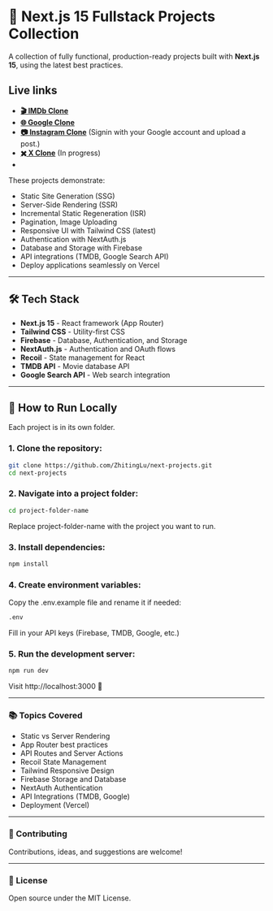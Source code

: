 # 🚀 Next.js 15 Fullstack Projects Collection

A collection of fully functional, production-ready projects built with **Next.js 15**, using the latest best practices.

## Live links
-  **[🎬 IMDb Clone](https://imdb-next-green.vercel.app/)**
-  **[🌐 Google Clone](https://google-next-blue-eta.vercel.app/)**
-  **[📷 Instagram Clone](https://next-projects-dusky.vercel.app/)** (Signin with your Google account and upload a post.)
-  **[✖️ X Clone](https://next-projects-orcin.vercel.app/)** (In progress)
-  
These projects demonstrate:

- Static Site Generation (SSG)
- Server-Side Rendering (SSR)
- Incremental Static Regeneration (ISR)
- Pagination, Image Uploading
- Responsive UI with Tailwind CSS (latest)
- Authentication with NextAuth.js
- Database and Storage with Firebase
- API integrations (TMDB, Google Search API)
- Deploy applications seamlessly on Vercel

---

## 🛠 Tech Stack

- **Next.js 15** - React framework (App Router)
- **Tailwind CSS** - Utility-first CSS
- **Firebase** - Database, Authentication, and Storage
- **NextAuth.js** - Authentication and OAuth flows
- **Recoil** - State management for React
- **TMDB API** - Movie database API
- **Google Search API** - Web search integration

---

## 🚀 How to Run Locally

Each project is in its own folder.

### 1. Clone the repository:

```bash
git clone https://github.com/ZhitingLu/next-projects.git
cd next-projects
```

### 2. Navigate into a project folder:

```bash
cd project-folder-name
```
Replace project-folder-name with the project you want to run.


### 3. Install dependencies:

```bash
npm install
```


### 4. Create environment variables:
Copy the .env.example file and rename it if needed:

```bash
.env
```
Fill in your API keys (Firebase, TMDB, Google, etc.)


### 5. Run the development server:
```bash
npm run dev
```
Visit http://localhost:3000 🚀

---

### 📚 Topics Covered
- Static vs Server Rendering
- App Router best practices
- API Routes and Server Actions
- Recoil State Management
- Tailwind Responsive Design
- Firebase Storage and Database
- NextAuth Authentication
- API Integrations (TMDB, Google)
- Deployment (Vercel)

---

### 🤝 Contributing
Contributions, ideas, and suggestions are welcome!

---

### 📜 License
Open source under the MIT License.
